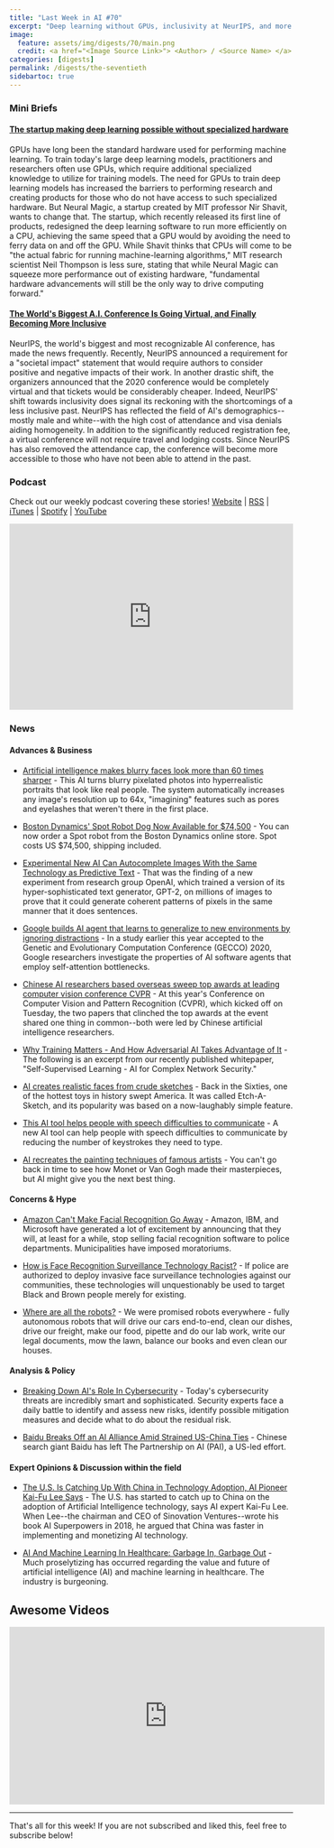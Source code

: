 ```yaml
---
title: "Last Week in AI #70"
excerpt: "Deep learning without GPUs, inclusivity at NeurIPS, and more!"
image:
  feature: assets/img/digests/70/main.png
  credit: <a href="<Image Source Link>"> <Author> / <Source Name> </a>
categories: [digests]
permalink: /digests/the-seventieth
sidebartoc: true
---
```


### Mini Briefs

#### [The startup making deep learning possible without specialized hardware](https://www.technologyreview.com/2020/06/18/1003989/ai-deep-learning-startup-neural-magic-uses-cpu-not-gpu/)

GPUs have long been the standard hardware used for performing machine learning. To train today's large deep learning models, practitioners and researchers often use GPUs, which require additional specialized knowledge to utilize for training models. The need for GPUs to train deep learning models has increased the barriers to performing research and creating products for those who do not have access to such specialized hardware. But Neural Magic, a startup created by MIT professor Nir Shavit, wants to change that. The startup, which recently released its first line of products, redesigned the deep learning software to run more efficiently on a CPU, achieving the same speed that a GPU would by avoiding the need to ferry data on and off the GPU. While Shavit thinks that CPUs will come to be "the actual fabric for running machine-learning algorithms," MIT research scientist Neil Thompson is less sure, stating that while Neural Magic can squeeze more performance out of existing hardware, "fundamental hardware advancements will still be the only way to drive computing forward."

#### [The World's Biggest A.I. Conference Is Going Virtual, and Finally Becoming More Inclusive](https://onezero.medium.com/the-worlds-biggest-a-i-conference-is-going-virtual-and-finally-becoming-more-inclusive-81dc5ff554ec)

NeurIPS, the world's biggest and most recognizable AI conference, has made the news frequently. Recently, NeurIPS announced a requirement for a "societal impact" statement that would require authors to consider positive and negative impacts of their work. In another drastic shift, the organizers announced that the 2020 conference would be completely virtual and that tickets would be considerably cheaper. Indeed, NeurIPS' shift towards inclusivity does signal its reckoning with the shortcomings of a less inclusive past. NeurIPS has reflected the field of AI's demographics--mostly male and white--with the high cost of attendance and visa denials aiding homogeneity. In addition to the significantly reduced registration fee, a virtual conference will not require travel and lodging costs. Since NeurIPS has also removed the attendance cap, the conference will become more accessible to those who have not been able to attend in the past.


### Podcast

Check out our weekly podcast covering these stories!
[Website](https://aitalk.podbean.com) \|
[RSS](https://feed.podbean.com/aitalk/feed.xml) \|
[iTunes](https://podcasts.apple.com/us/podcast/lets-talk-ai/id1502782720) \|
[Spotify](https://open.spotify.com/show/17HiNdxcoKJLLNibIAyUch) \|
[YouTube](https://www.youtube.com/channel/UCKARTq-t5SPMzwtft8FWwnA)
<iframe title="Let's Talk AI" id="multi_iframe" class="podcast_embed"
 src="https://www.podbean.com/media/player/multi?playlist=http%3A%2F%2Fplaylist.podbean.com%2F7703921%2Fplaylist_multi.xml&vjs=1&kdsowie31j4k1jlf913=4975ccdd28d39e38bf5a1ccaf0c6ca4337fa996b&size=430&skin=9&episode_list_bg=%23ffffff&bg_left=%23000000&bg_mid=%230c5056&bg_right=%232a1844&podcast_title_color=%23c4c4c4&episode_title_color=%23ffffff&auto=0&share=1&fonts=Helvetica&download=0&rtl=0&show_playlist_recent_number=10&pbad=1"
 scrolling="yes" allowfullscreen="" width="100%" height="330" frameborder="0"></iframe>

### News
#### Advances & Business

* [Artificial intelligence makes blurry faces look more than 60 times sharper](https://techxplore.com/news/2020-06-artificial-intelligence-blurry-sharper.html) - This AI turns blurry pixelated photos into hyperrealistic portraits that look like real people. The system automatically increases any image's resolution up to 64x, "imagining" features such as pores and eyelashes that weren't there in the first place.

* [Boston Dynamics' Spot Robot Dog Now Available for $74,500](https://spectrum.ieee.org/automaton/robotics/industrial-robots/boston-dynamics-spot-robot-dog-now-available) - You can now order a Spot robot from the Boston Dynamics online store. Spot costs US $74,500, shipping included.

* [Experimental New AI Can Autocomplete Images With the Same Technology as Predictive Text](https://www.adweek.com/creativity/experimental-new-ai-can-autocomplete-images-with-the-same-technology-as-predictive-text/) - That was the finding of a new experiment from research group OpenAI, which trained a version of its hyper-sophisticated text generator, GPT-2, on millions of images to prove that it could generate coherent patterns of pixels in the same manner that it does sentences.

* [Google builds AI agent that learns to generalize to new environments by ignoring distractions](https://venturebeat.com/2020/06/18/google-builds-ai-agent-that-learns-to-generalize-to-new-environments-by-ignoring-distractions/) - In a study earlier this year accepted to the Genetic and Evolutionary Computation Conference (GECCO) 2020, Google researchers investigate the properties of AI software agents that employ self-attention bottlenecks.

* [Chinese AI researchers based overseas sweep top awards at leading computer vision conference CVPR](https://www.scmp.com/tech/science-research/article/3089570/chinese-ai-researchers-based-overseas-sweep-top-awards) - At this year's Conference on Computer Vision and Pattern Recognition (CVPR), which kicked off on Tuesday, the two papers that clinched the top awards at the event shared one thing in common--both were led by Chinese artificial intelligence researchers.

* [Why Training Matters - And How Adversarial AI Takes Advantage of It](https://securityboulevard.com/2020/06/why-training-matters-and-how-adversarial-ai-takes-advantage-of-it/) - The following is an excerpt from our recently published whitepaper, "Self-Supervised Learning - AI for Complex Network Security."

* [AI creates realistic faces from crude sketches](https://techxplore.com/news/2020-06-ai-realistic-crude.html) - Back in the Sixties, one of the hottest toys in history swept America. It was called Etch-A-Sketch, and its popularity was based on a now-laughably simple feature.

* [This AI tool helps people with speech difficulties to communicate](https://thenextweb.com/neural/2020/06/17/this-ai-tool-helps-people-with-speech-difficulties-to-communicate/) - A new AI tool can help people with speech difficulties to communicate by reducing the number of keystrokes they need to type.

* [AI recreates the painting techniques of famous artists](https://www.engadget.com/ai-recreates-painting-techniques-of-famous-artists-022923128.html) - You can't go back in time to see how Monet or Van Gogh made their masterpieces, but AI might give you the next best thing.

#### Concerns & Hype

* [Amazon Can't Make Facial Recognition Go Away](https://www.bloomberg.com/opinion/articles/2020-06-15/amazon-can-t-make-facial-recognition-go-away) - Amazon, IBM, and Microsoft have generated a lot of excitement by announcing that they will, at least for a while, stop selling facial recognition software to police departments. Municipalities have imposed moratoriums.

* [How is Face Recognition Surveillance Technology Racist?](https://www.aclu.org/news/privacy-technology/how-is-face-recognition-surveillance-technology-racist/) - If police are authorized to deploy invasive face surveillance technologies against our communities, these technologies will unquestionably be used to target Black and Brown people merely for existing.

* [Where are all the robots?](https://techcrunch.com/2020/06/14/where-are-all-the-robots/) - We were promised robots everywhere - fully autonomous robots that will drive our cars end-to-end, clean our dishes, drive our freight, make our food, pipette and do our lab work, write our legal documents, mow the lawn, balance our books and even clean our houses.

#### Analysis & Policy

* [Breaking Down AI's Role In Cybersecurity](https://www.informationsecuritybuzz.com/articles/breaking-down-ais-role-in-cybersecurity/) - Today's cybersecurity threats are incredibly smart and sophisticated. Security experts face a daily battle to identify and assess new risks, identify possible mitigation measures and decide what to do about the residual risk.

* [Baidu Breaks Off an AI Alliance Amid Strained US-China Ties](https://www.wired.com/story/baidu-breaks-ai-alliance-strained-us-china-ties/) - Chinese search giant Baidu has left The Partnership on AI (PAI), a US-led effort.

#### Expert Opinions & Discussion within the field

* [The U.S. Is Catching Up With China in Technology Adoption, AI Pioneer Kai-Fu Lee Says](https://time.com/5851734/kai-fu-lee-ai-us-catching-up-to-china/) - The U.S. has started to catch up to China on the adoption of Artificial Intelligence technology, says AI expert Kai-Fu Lee. When Lee--the chairman and CEO of Sinovation Ventures--wrote his book AI Superpowers in 2018, he argued that China was faster in implementing and monetizing AI technology.

* [AI And Machine Learning In Healthcare: Garbage In, Garbage Out](https://www.forbes.com/sites/jeffgorke/2020/06/18/ai-and-machine-learning-in-healthcare-garbage-in-garbage-out/) - Much proselytizing has occurred regarding the value and future of artificial intelligence (AI) and machine learning in healthcare. The industry is burgeoning.

## Awesome Videos

<iframe width="560" height="315" src="https://www.youtube.com/embed/gSTBJPUOXYg" frameborder="0" allow="accelerometer; autoplay; encrypted-media; gyroscope; picture-in-picture" allowfullscreen></iframe>

<hr>

That's all for this week! If you are not subscribed and liked this, feel free to subscribe below!
